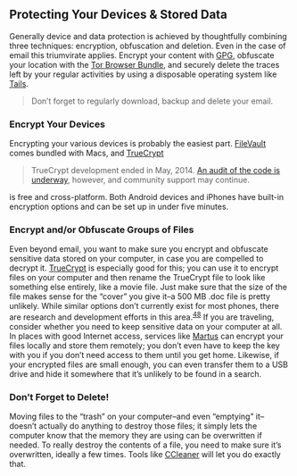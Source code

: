 Protecting Your Devices & Stored Data
-------------------------------------

Generally device and data protection is achieved by thoughtfully
combining three techniques: encryption, obfuscation and deletion. Even
in the case of email this triumvirate applies. Encrypt your content with
[GPG](https://www.gnupg.org/), obfuscate your location with the [Tor
Browser Bundle](https://www.torproject.org/projects/torbrowser.html.en),
and securely delete the traces left by your regular activities by using
a disposable operating system like [Tails](https://tails.boum.org/).

> Don’t forget to regularly download, backup and delete your
> email.

### Encrypt Your Devices

Encrypting your various devices is probably the easiest part.
[FileVault](http://support.apple.com/kb/ht4790) comes bundled with Macs,
and [TrueCrypt](https://securityinabox.org/en/truecrypt_main)

> TrueCrypt development ended in May, 2014. [An audit of the
> code is underway](http://istruecryptauditedyet.com/), however, and
> community support may continue.

is free and cross-platform. Both Android devices and iPhones have
built-in encryption options and can be set up in under five minutes.

### Encrypt and/or Obfuscate Groups of Files

Even beyond email, you want to make sure you encrypt and obfuscate
sensitive data stored on your computer, in case you are compelled to
decrypt it. [TrueCrypt](https://securityinabox.org/en/truecrypt_main) is
especially good for this; you can use it to encrypt files on your
computer and then rename the TrueCrypt file to look like something else
entirely, like a movie file. Just make sure that the size of the file
makes sense for the “cover” you give it–a 500 MB .doc file is pretty
unlikely. While similar options don’t currently exist for most phones,
there are research and development efforts in this area.<sup>[48](footnotes/README.html#fn48)</sup> If
you are traveling, consider whether you need to keep sensitive data on
your computer at all. In places with good Internet access, services like
[Martus](https://www.martus.org/index.shtml) can encrypt your files locally and store them
remotely; you don’t even have to keep the key with you if you don’t need
access to them until you get home. Likewise, if your encrypted files are
small enough, you can even transfer them to a USB drive and hide it
somewhere that it’s unlikely to be found in a search.

### Don’t Forget to Delete!

Moving files to the “trash” on your computer–and even “emptying”
it–doesn’t actually do anything to destroy those files; it simply lets
the computer know that the memory they are using can be overwritten if
needed. To really destroy the contents of a file, you need to make sure
it’s overwritten, ideally a few times. Tools like
[CCleaner](http://ccleaner.en.softonic.com/) will let you do exactly that.